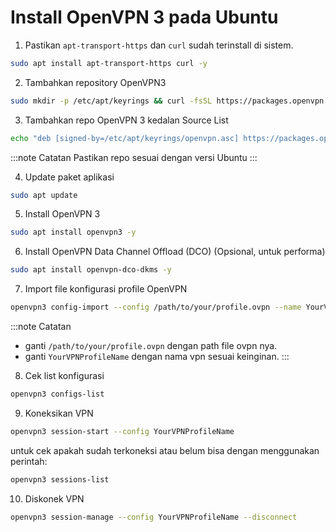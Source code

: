 # Install OpenVPN 3 pada Ubuntu

1. Pastikan `apt-transport-https` dan `curl` sudah terinstall di sistem.
```bash
sudo apt install apt-transport-https curl -y
```

2. Tambahkan repository OpenVPN3
```bash
sudo mkdir -p /etc/apt/keyrings && curl -fsSL https://packages.openvpn.net/packages-repo.gpg | sudo tee /etc/apt/keyrings/openvpn.asc
```

3. Tambahkan repo OpenVPN 3 kedalan Source List
```bash
echo "deb [signed-by=/etc/apt/keyrings/openvpn.asc] https://packages.openvpn.net/openvpn3/debian noble main" | sudo tee /etc/apt/sources.list.d/openvpn-packages.list
```
:::note Catatan
Pastikan repo sesuai dengan versi Ubuntu
:::

4. Update paket aplikasi
```bash
sudo apt update
```

5. Install OpenVPN 3
```bash
sudo apt install openvpn3 -y
```

6. Install OpenVPN Data Channel Offload (DCO) (Opsional, untuk performa)
```bash
sudo apt install openvpn-dco-dkms -y
```

7. Import file konfigurasi profile OpenVPN
```bash
openvpn3 config-import --config /path/to/your/profile.ovpn --name YourVPNProfileName
```
:::note Catatan
- ganti `/path/to/your/profile.ovpn` dengan path file ovpn nya.
- ganti `YourVPNProfileName` dengan nama vpn sesuai keinginan.
:::

8. Cek list konfigurasi
```bash
openvpn3 configs-list
```

9. Koneksikan VPN
```bash
openvpn3 session-start --config YourVPNProfileName
```

untuk cek apakah sudah terkoneksi atau belum bisa dengan menggunakan perintah:
```bash
openvpn3 sessions-list
```

10. Diskonek VPN
```bash
openvpn3 session-manage --config YourVPNProfileName --disconnect
```